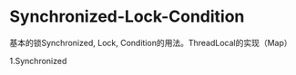 # Synchronized-Lock-Condition
基本的锁Synchronized, Lock, Condition的用法。ThreadLocal的实现（Map）

1.Synchronized

